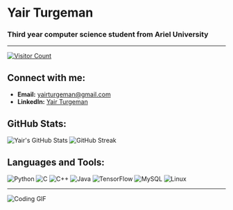 # Yair Turgeman

### Third year computer science student from Ariel University

---

[![Visitor Count](https://komarev.com/ghpvc/?username=yair489&color=blue)](https://github.com/yair489)

## Connect with me:
- **Email:** yairturgeman@gmail.com
- **LinkedIn:** [Yair Turgeman](https://www.linkedin.com/in/yair-turgeman-663a96277)

## GitHub Stats:
![Yair's GitHub Stats](https://github-readme-stats.vercel.app/api?username=yair489&show_icons=true&theme=tokyonight)
![GitHub Streak](https://github-readme-streak-stats.herokuapp.com/?user=yair489&theme=tokyonight)

## Languages and Tools:
![Python](https://img.shields.io/badge/Python-3776AB?style=for-the-badge&logo=python&logoColor=white)
![C](https://img.shields.io/badge/C-A8B9CC?style=for-the-badge&logo=c&logoColor=white)
![C++](https://img.shields.io/badge/C++-00599C?style=for-the-badge&logo=cplusplus&logoColor=white)
![Java](https://img.shields.io/badge/Java-007396?style=for-the-badge&logo=java&logoColor=white)
![TensorFlow](https://img.shields.io/badge/TensorFlow-FF6F00?style=for-the-badge&logo=tensorflow&logoColor=white)
![MySQL](https://img.shields.io/badge/MySQL-4479A1?style=for-the-badge&logo=mysql&logoColor=white)
![Linux](https://img.shields.io/badge/Linux-FCC624?style=for-the-badge&logo=linux&logoColor=black)

---

![Coding GIF](https://media.giphy.com/media/qgQUggAC3Pfv687qPC/giphy.gif)

<!--
**yair489/yair489** is a ✨ _special_ ✨ repository because its `README.md` (this file) appears on your GitHub profile.

Here are some ideas to get you started:

- 🔭 I’m currently working on ...
- 🌱 I’m currently learning ...
- 👯 I’m looking to collaborate on ...
- 🤔 I’m looking for help with ...
- 💬 Ask me about ...
- 📫 How to reach me: ...
- 😄 Pronouns: ...
- ⚡ Fun fact: ...
-->
